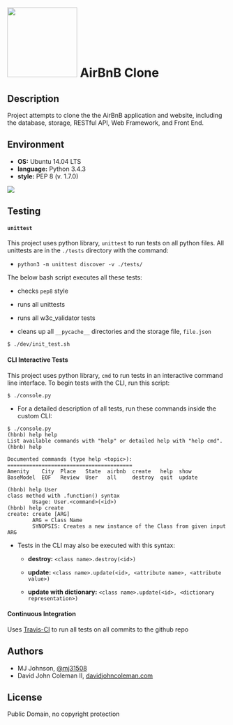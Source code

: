 # <img src="https://github.com/johncoleman83/AirBnB_clone/blob/master/dev/HBTN-hbnb-Final.png" width="160" height=auto /> AirBnB Clone

## Description

Project attempts to clone the the AirBnB application and website, including the
database, storage, RESTful API, Web Framework, and Front End.

## Environment

* __OS:__ Ubuntu 14.04 LTS
* __language:__ Python 3.4.3
* __style:__ PEP 8 (v. 1.7.0)

<img src="https://github.com/johncoleman83/AirBnB_clone/blob/master/dev/hbnb_step5.png" />

## Testing


#### `unittest`

This project uses python library, `unittest` to run tests on all python files.
All unittests are in the `./tests` directory with the command:

* `python3 -m unittest discover -v ./tests/`

The below bash script executes all these tests:

  * checks `pep8` style

  * runs all unittests

  * runs all w3c_validator tests

  * cleans up all `__pycache__` directories and the storage file, `file.json`

```
$ ./dev/init_test.sh
```

#### CLI Interactive Tests

This project uses python library, `cmd` to run tests in an interactive command
line interface.  To begin tests with the CLI, run this script:

```
$ ./console.py
```

* For a detailed description of all tests, run these commands inside the
custom CLI:

```
$ ./console.py
(hbnb) help help
List available commands with "help" or detailed help with "help cmd".
(hbnb) help

Documented commands (type help <topic>):
========================================
Amenity    City  Place   State  airbnb  create   help  show
BaseModel  EOF   Review  User   all     destroy  quit  update

(hbnb) help User
class method with .function() syntax
        Usage: User.<command>(<id>)
(hbnb) help create
create: create [ARG]
        ARG = Class Name
        SYNOPSIS: Creates a new instance of the Class from given input ARG
```

* Tests in the CLI may also be executed with this syntax:

  * **destroy:** `<class name>.destroy(<id>)`

  * **update:** `<class name>.update(<id>, <attribute name>, <attribute value>)`

  * **update with dictionary:** `<class name>.update(<id>, <dictionary representation>)`


#### Continuous Integration

Uses [Travis-CI](https://travis-ci.org/) to run all tests on all commits to the
github repo

## Authors

* MJ Johnson, [@mj31508](https://github.com/mj31508)
* David John Coleman II, [davidjohncoleman.com](http://www.davidjohncoleman.com/)

## License

Public Domain, no copyright protection
